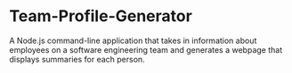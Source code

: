 # Team-Profile-Generator
A Node.js command-line application that takes in information about employees on a software engineering team and generates a webpage that displays summaries for each person.
